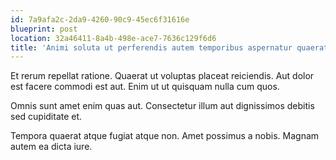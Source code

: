 ```yaml
---
id: 7a9afa2c-2da9-4260-90c9-45ec6f31616e
blueprint: post
location: 32a46411-8a4b-498e-ace7-7636c129f6d6
title: 'Animi soluta ut perferendis autem temporibus aspernatur quaerat.'
---
```

Et rerum repellat ratione. Quaerat ut voluptas placeat reiciendis. Aut dolor est facere commodi est aut. Enim ut ut quisquam nulla cum quos.

Omnis sunt amet enim quas aut. Consectetur illum aut dignissimos debitis sed cupiditate et.

Tempora quaerat atque fugiat atque non. Amet possimus a nobis. Magnam autem ea dicta iure.